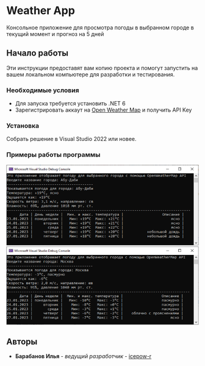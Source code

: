 # Weather App

Консольное приложение для просмотра погоды в выбранном городе в текущий момент и прогноз на 5 дней

## Начало работы

Эти инструкции предоставят вам копию проекта и помогут запустить на вашем локальном компьютере для разработки и тестирования.

### Необходимые условия

* Для запуска требуется установить .NET 6
* Зарегистрировать аккаут на [Open Weather Map](https://openweathermap.org/) и получить API Key

### Установка

Собрать решение в Visual Studio 2022 или новее.

### Примеры работы программы

![Погода в Абу-Даби](Images/Abu%20Dhabi.png "Погода в Абу-Даби")
![Погода в Москве](Images/Moscow.png "Погода в Москве")

## Авторы

* **Барабанов Илья** - *ведущий разработчик* - [icepow-r](https://github.com/icepow-r/)


